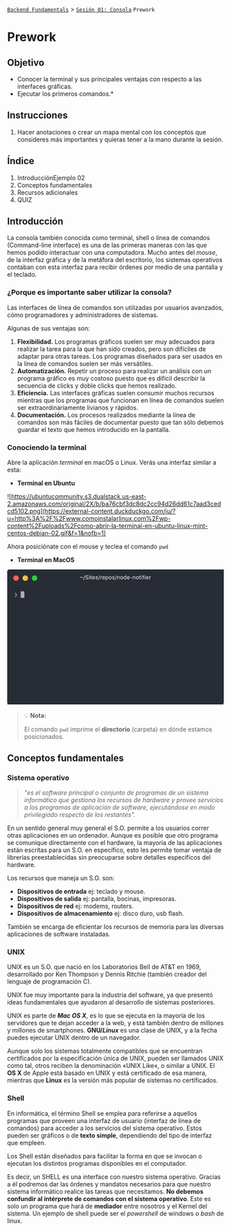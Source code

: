 [`Backend Fundamentals`](../../README.md) > [`Sesión 01: Consola`](../README.md) `Prework`

# Prework

## Objetivo

- Conocer la terminal y sus principales ventajas con respecto a las interfaces gráficas. 
- Ejecutar los primeros comandos.*

## Instrucciones

1. Hacer anotaciones o crear un mapa mental con los conceptos que consideres más importantes y quieras tener a la mano durante la sesión.

## Índice

1. IntroducciónEjemplo 02
2. Conceptos fundamentales
3. Recursos adicionales
4. QUIZ

## Introducción

La consola también conocida como terminal, shell o línea de comandos (Command-line interface) es una de las primeras maneras con las que hemos podido interactuar con una computadora. Mucho antes del *mouse*, de la interfaz gráfica y de la metáfora del escritorio, los sistemas operativos contaban con esta interfaz para recibir órdenes por medio de una pantalla y el teclado.

### ¿Porque es importante saber utilizar la consola?

Las interfaces de línea de comandos son utilizadas por usuarios avanzados, cómo programadores y administradores de sistemas.

Algunas de sus ventajas son:

1. **Flexibilidad.** Los programas gráficos suelen ser muy adecuados para realizar la tarea para la que han sido creados, pero son difíciles de adaptar para otras tareas. Los programas diseñados para ser usados en la línea de comandos suelen ser más versátiles.
2. **Automatización.** Repetir un proceso para realizar un análisis con un programa gráfico es muy costoso puesto que es difícil describir la secuencia de clicks y doble clicks que hemos realizado.
3. **Eficiencia.** Las interfaces gráficas suelen consumir muchos recursos mientras que los programas que funcionan en línea de comandos suelen ser extraordinariamente livianos y rápidos.
4. **Documentación.** Los procesos realizados mediante la línea de comandos son más fáciles de documentar puesto que tan sólo debemos guardar el texto que hemos introducido en la pantalla.

### Conociendo la terminal

Abre la aplicación *terminal* en macOS o Linux. Verás una interfaz similar a esta:

+ **Terminal en Ubuntu**

![https://ubuntucommunity.s3.dualstack.us-east-2.amazonaws.com/original/2X/b/ba76cbf3dc8dc2cc94d26dd61c7aad3cedcd5102.png](https://external-content.duckduckgo.com/iu/?u=http%3A%2F%2Fwww.comoinstalarlinux.com%2Fwp-content%2Fuploads%2Fcomo-abrir-la-terminal-en-ubuntu-linux-mint-centos-debian-02.gif&f=1&nofb=1)


Ahora posiciónate con el mouse y teclea el comando  `pwd`

+ **Terminal en MacOS**

![Untitled.png](https://raw.githubusercontent.com/mikaelbr/node-notifier/master/example/input-example.gif)

> 💡 **Nota:**
>
>El comando `pwd`  imprime el **directorio** (carpeta) en dónde estamos posicionados.

## Conceptos fundamentales

### Sistema operativo

>*"es el software principal o conjunto de programas de un sistema informático que gestiona los recursos de hardware y provee servicios a los programas de aplicación de software, ejecutándose en modo privilegiado respecto de los restantes".*

En un sentido general muy general el S.O. permite a los usuarios correr otras aplicaciones en un ordenador. Aunque es posible que otro programa se comunique directamente con el hardware, la mayoría de las aplicaciones están escritas para un S.O. en específico, esto les permite tomar ventaja de librerías preestablecidas sin preocuparse sobre detalles específicos del hardware.

Los recursos que maneja un S.O. son:

- **Dispositivos de entrada** ej: teclado y mouse.
- **Dispositivos de salida** ej: pantalla, bocinas, impresoras.
- **Dispositivos de red** ej: modems, routers.
- **Dispositivos de almacenamiento** ej: disco duro, usb flash.

También se encarga de eficientar los recursos de memoria para las diversas aplicaciones de software instaladas.

### UNIX

UNIX es un S.O. que nació en los Laboratorios Bell de AT&T en 1969, desarrollado por Ken Thompson y Dennis Ritchie (también creador del lenguaje de programación C).

UNIX fue muy importante para la industria del software, ya que presentó ideas fundamentales que ayudaron al desarrollo de sistemas posteriores.

UNIX es parte de ***Mac OS X***, es lo que se ejecuta en la mayoría de los servidores que te dejan acceder a la web, y está también dentro de millones y millones de smartphones. **GNU/*Linux*** es una clase de UNIX, y a la fecha puedes ejecutar UNIX dentro de un navegador.

Aunque solo los sistemas totalmente compatibles que se encuentran certificados por la especificación única de UNIX, pueden ser llamados UNIX como tal, otros reciben la denominación «UNIX Like«, o similar a UNIX. El **OS X** de Apple está basado en UNIX y está certificado de esa manera, mientras que **Linux** es la versión más popular de sistemas no certificados.

### Shell

En informática, el término Shell se emplea para referirse a aquellos programas que proveen una interfaz de usuario (interfaz de línea de comandos) para acceder a los servicios del sistema operativo. Estos pueden ser gráficos o de **texto simple**, dependiendo del tipo de interfaz que empleen.

Los Shell están diseñados para facilitar la forma en que se invocan o ejecutan los distintos programas disponibles en el computador.

Es decir, un SHELL es una interface con nuestro sistema operativo. Gracias a él podremos dar las órdenes y mandatos necesarios para que nuestro sistema informático realice las tareas que necesitamos. **No debemos confundir al intérprete de comandos con el sistema operativo**. Este es solo un programa que hará de **mediador** entre nosotros y el Kernel del sistema. Un ejemplo de shell puede ser el *powershell* de windows o *bash* de linux.
